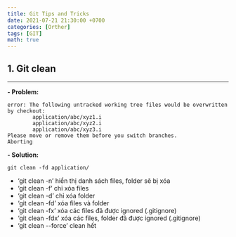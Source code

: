 ```yaml
---
title: Git Tips and Tricks
date: 2021-07-21 21:30:00 +0700
categories: [Orther]
tags: [GIT]
math: true
---
```


## 1. Git clean
***
**- Problem:**
```shell
error: The following untracked working tree files would be overwritten by checkout:
        application/abc/xyz1.i
        application/abc/xyz2.i
        application/abc/xyz3.i
Please move or remove them before you switch branches.
Aborting
```

**- Solution:**
```shell
git clean -fd application/
```
- ‘git clean -n’ hiển thị danh sách files, folder sẽ bị xóa
- ‘git clean -f’ chỉ xóa files
- ‘git clean -d’ chỉ xóa folder
- ‘git clean -fd’ xóa files và folder
- ‘git clean -fx’ xóa các files đã được ignored (.gitignore)
- ‘git clean -fdx’ xóa các files, folder đã được ignored (.gitignore)
- ‘git clean --force’ clean hết

